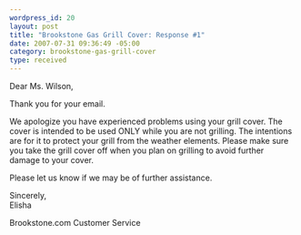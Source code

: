 ```yaml
--- 
wordpress_id: 20
layout: post
title: "Brookstone Gas Grill Cover: Response #1"
date: 2007-07-31 09:36:49 -05:00
category: brookstone-gas-grill-cover
type: received
---
```

Dear Ms. Wilson,

Thank you for your email.

We apologize you have experienced problems using your grill cover. The cover is intended to be used ONLY while you are not grilling. The intentions are for it to protect your grill from the weather elements. Please make sure you take the grill cover off when you plan on grilling to avoid further damage to your cover.

Please let us know if we may be of further assistance.

Sincerely,  
Elisha

Brookstone.com Customer Service
